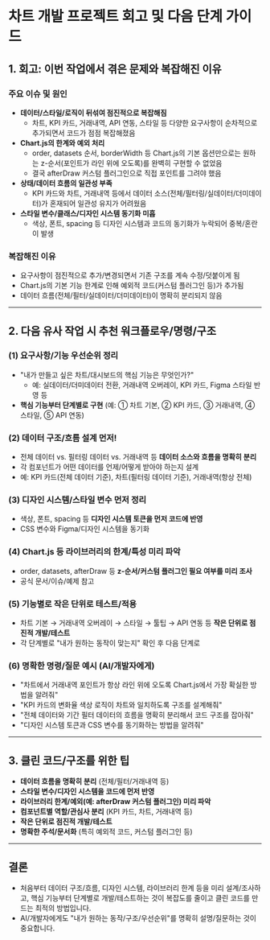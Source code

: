 # 차트 개발 프로젝트 회고 및 다음 단계 가이드

## 1. 회고: 이번 작업에서 겪은 문제와 복잡해진 이유

### 주요 이슈 및 원인
- **데이터/스타일/로직이 뒤섞여 점진적으로 복잡해짐**
  - 차트, KPI 카드, 거래내역, API 연동, 스타일 등 다양한 요구사항이 순차적으로 추가되면서 코드가 점점 복잡해졌음
- **Chart.js의 한계와 예외 처리**
  - order, datasets 순서, borderWidth 등 Chart.js의 기본 옵션만으로는 원하는 z-순서(포인트가 라인 위에 오도록)를 완벽히 구현할 수 없었음
  - 결국 afterDraw 커스텀 플러그인으로 직접 포인트를 그려야 했음
- **상태/데이터 흐름의 일관성 부족**
  - KPI 카드와 차트, 거래내역 등에서 데이터 소스(전체/필터링/실데이터/더미데이터)가 혼재되어 일관성 유지가 어려웠음
- **스타일 변수/클래스/디자인 시스템 동기화 미흡**
  - 색상, 폰트, spacing 등 디자인 시스템과 코드의 동기화가 누락되어 중복/혼란이 발생

### 복잡해진 이유
- 요구사항이 점진적으로 추가/변경되면서 기존 구조를 계속 수정/덧붙이게 됨
- Chart.js의 기본 기능 한계로 인해 예외적 코드(커스텀 플러그인 등)가 추가됨
- 데이터 흐름(전체/필터/실데이터/더미데이터)이 명확히 분리되지 않음

---

## 2. 다음 유사 작업 시 추천 워크플로우/명령/구조

### (1) 요구사항/기능 우선순위 정리
- "내가 만들고 싶은 차트/대시보드의 핵심 기능은 무엇인가?"
  - 예: 실데이터/더미데이터 전환, 거래내역 오버레이, KPI 카드, Figma 스타일 반영 등
- **핵심 기능부터 단계별로 구현** (예: ① 차트 기본, ② KPI 카드, ③ 거래내역, ④ 스타일, ⑤ API 연동)

### (2) 데이터 구조/흐름 설계 먼저!
- 전체 데이터 vs. 필터링 데이터 vs. 거래내역 등 **데이터 소스와 흐름을 명확히 분리**
- 각 컴포넌트가 어떤 데이터를 언제/어떻게 받아야 하는지 설계
- 예: KPI 카드(전체 데이터 기준), 차트(필터링 데이터 기준), 거래내역(항상 전체)

### (3) 디자인 시스템/스타일 변수 먼저 정리
- 색상, 폰트, spacing 등 **디자인 시스템 토큰을 먼저 코드에 반영**
- CSS 변수와 Figma/디자인 시스템을 동기화

### (4) Chart.js 등 라이브러리의 한계/특성 미리 파악
- order, datasets, afterDraw 등 **z-순서/커스텀 플러그인 필요 여부를 미리 조사**
- 공식 문서/이슈/예제 참고

### (5) 기능별로 작은 단위로 테스트/적용
- 차트 기본 → 거래내역 오버레이 → 스타일 → 툴팁 → API 연동 등 **작은 단위로 점진적 개발/테스트**
- 각 단계별로 "내가 원하는 동작이 맞는지" 확인 후 다음 단계로

### (6) 명확한 명령/질문 예시 (AI/개발자에게)
- "차트에서 거래내역 포인트가 항상 라인 위에 오도록 Chart.js에서 가장 확실한 방법을 알려줘"
- "KPI 카드의 변화율 색상 로직이 차트와 일치하도록 구조를 설계해줘"
- "전체 데이터와 기간 필터 데이터의 흐름을 명확히 분리해서 코드 구조를 잡아줘"
- "디자인 시스템 토큰과 CSS 변수를 동기화하는 방법을 알려줘"

---

## 3. 클린 코드/구조를 위한 팁

- **데이터 흐름을 명확히 분리** (전체/필터/거래내역 등)
- **스타일 변수/디자인 시스템을 코드에 먼저 반영**
- **라이브러리 한계/예외(예: afterDraw 커스텀 플러그인) 미리 파악**
- **컴포넌트별 역할/관심사 분리** (KPI 카드, 차트, 거래내역 등)
- **작은 단위로 점진적 개발/테스트**
- **명확한 주석/문서화** (특히 예외적 코드, 커스텀 플러그인 등)

---

## 결론
- 처음부터 데이터 구조/흐름, 디자인 시스템, 라이브러리 한계 등을 미리 설계/조사하고, 핵심 기능부터 단계별로 개발/테스트하는 것이 복잡도를 줄이고 클린 코드를 만드는 최적의 방법입니다.
- AI/개발자에게도 "내가 원하는 동작/구조/우선순위"를 명확히 설명/질문하는 것이 중요합니다. 
